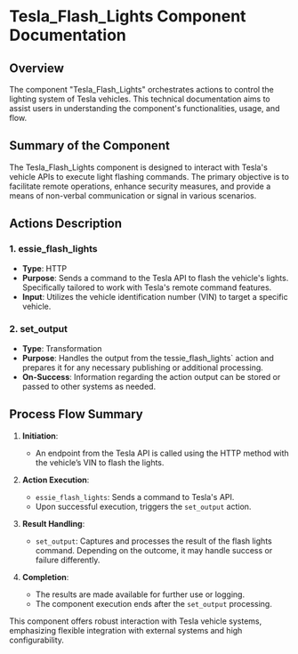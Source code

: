 # Tesla_Flash_Lights Component Documentation

## Overview

The component "Tesla_Flash_Lights" orchestrates actions to control the lighting system of Tesla vehicles. This technical documentation aims to assist users in understanding the component's functionalities, usage, and flow.

## Summary of the Component

The Tesla_Flash_Lights component is designed to interact with Tesla's vehicle APIs to execute light flashing commands. The primary objective is to facilitate remote operations, enhance security measures, and provide a means of non-verbal communication or signal in various scenarios.

## Actions Description

### 1. essie_flash_lights
- **Type**: HTTP
- **Purpose**: Sends a command to the Tesla API to flash the vehicle's lights. Specifically tailored to work with Tesla's remote command features.
- **Input**: Utilizes the vehicle identification number (VIN) to target a specific vehicle.

### 2. set_output
- **Type**: Transformation
- **Purpose**: Handles the output from the tessie_flash_lights` action and prepares it for any necessary publishing or additional processing.
- **On-Success**: Information regarding the action output can be stored or passed to other systems as needed.

## Process Flow Summary

1. **Initiation**:
   - An endpoint from the Tesla API is called using the HTTP method with the vehicle’s VIN to flash the lights.

2. **Action Execution**:
   - `essie_flash_lights`: Sends a command to Tesla's API.
   - Upon successful execution, triggers the `set_output` action.

3. **Result Handling**:
   - `set_output`: Captures and processes the result of the flash lights command. Depending on the outcome, it may handle success or failure differently.

4. **Completion**:
   - The results are made available for further use or logging.
   - The component execution ends after the `set_output` processing.

This component offers robust interaction with Tesla vehicle systems, emphasizing flexible integration with external systems and high configurability.
